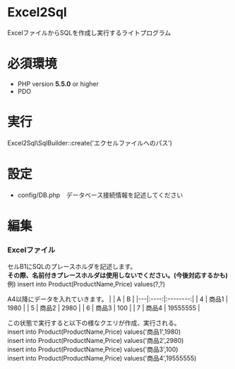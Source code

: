 Excel2Sql
=========

ExcelファイルからSQLを作成し実行するライトプログラム

必須環境
============
- PHP version **5.5.0** or higher
- PDO

実行
===========

Excel2Sql\SqlBuilder::create('エクセルファイルへのパス')


設定
===========
- config/DB.php　データベース接続情報を記述してください

編集
===========
### Excelファイル

セルB1にSQLのプレースホルダを記述します。  
**その際、名前付きプレースホルダは使用しないでください。(今後対応するかも)**
例) insert into Product(ProductName,Price) values(?,?)
  
A4以降にデータを入れていきます。
|   |   A  |     B    |
|---|:----:|:--------:|
| 4 | 商品1 |   1980   |
| 5 | 商品2 |   2980   |
| 6 | 商品3 |    100   |
| 7 | 商品4 | 19555555 |

この状態で実行すると以下の様なクエリが作成、実行される。  
insert into Product(ProductName,Price) values('商品1',1980)  
insert into Product(ProductName,Price) values('商品2',2980)  
insert into Product(ProductName,Price) values('商品3',100)  
insert into Product(ProductName,Price) values('商品4',19555555)  

